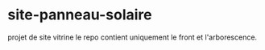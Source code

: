 # site-panneau-solaire
projet de site vitrine
le repo contient uniquement le front et l'arborescence.
